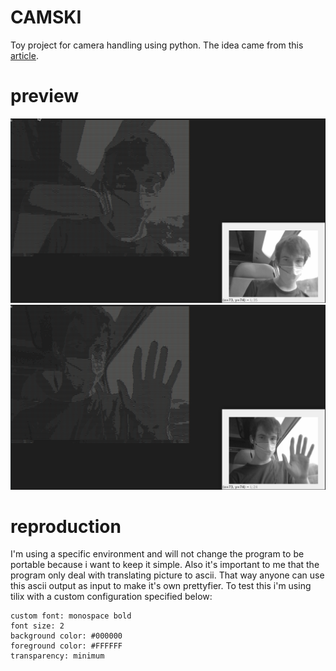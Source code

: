 # CAMSKI

Toy project for camera handling using python. The idea came from this [article](http://paulbourke.net/dataformats/asciiart/).

# preview

![face and exterior](https://github.com/BiscayRobin/camski/blob/master/ressources/face_details_and_exterior.gif)
![hands moving](https://github.com/BiscayRobin/camski/blob/master/ressources/hand_moving.gif)

# reproduction

I'm using a specific environment and will not change the program to be portable because i want to keep it simple. Also it's important to me that the program only deal with translating picture to ascii. That way anyone can use this ascii output as input to make it's own prettyfier.
To test this i'm using tilix with a custom configuration specified below:

```
custom font: monospace bold
font size: 2
background color: #000000
foreground color: #FFFFFF
transparency: minimum
```
